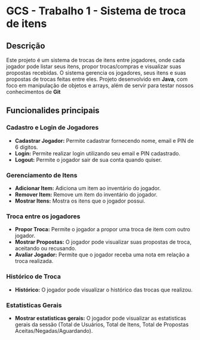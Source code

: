 # GCS - Trabalho 1 - Sistema de troca de itens

## Descrição

Este projeto é um sistema de trocas de itens entre jogadores, onde cada jogador pode listar seus itens, propor trocas/compras e visualizar suas propostas recebidas. O sistema gerencia os jogadores, seus itens e suas propostas de trocas feitas entre eles.
Projeto desenvolvido em **Java**, com foco em manipulação de objetos e arrays, além de servir para testar nossos conhecimentos de **Git**

## Funcionalides principais

### Cadastro e Login de Jogadores
- **Cadastrar Jogador:** Permite cadastrar fornecendo nome, email e PIN de 6 dígitos.
- **Login:** Permite realizar login utilizando seu email e PIN cadastrado.
- **Logout:** Permite o jogador sair de sua conta quando quiser.

### Gerenciamento de Itens
- **Adicionar Item:** Adiciona um item ao inventário do jogador.
- **Remover Item:** Remove um item do inventário do jogador.
- **Mostrar Itens:** Mostra os itens que o jogador possui.

### Troca entre os jogadores
- **Propor Troca:** Permite o jogador a propor uma troca de item com outro jogador.
- **Mostrar Propostas:** O jogador pode visualizar suas propostas de troca, aceitando ou recusando.
- **Avaliar Jogador:** Permite que o jogador receba uma nota em relação a troca realizada.

### Histórico de Troca
- **Histórico:** O jogador pode visualizar o histórico das trocas que realizou.

### Estatisticas Gerais
- **Mostrar estatisticas gerais:** O jogador pode visualizar as estatisticas gerais da sessão (Total de Usuários, Total de Itens, Total de Propostas Aceitas/Negadas/Aguardando).
